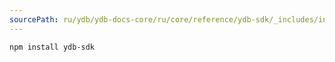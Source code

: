 ```yaml
---
sourcePath: ru/ydb/ydb-docs-core/ru/core/reference/ydb-sdk/_includes/install/cmd_nodejs.md
---
```

``` bash
npm install ydb-sdk
```
